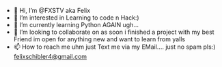- 👋 Hi, I’m @FXSTV aka Felix
- 👀 I’m interested in Learning to code n Hack:)
- 🌱 I’m currently learning Python AGAIN ugh...
- 💞️ I’m looking to collaborate on as soon i finished a project with my best Friend im open for anything new and want to learn from yalls
- 📫 How to reach me uhm just Text me via my EMail.... just no spam pls:) felixschibler4@gmail.com

<!---
FXSTV/FXSTV is a ✨ special ✨ repository because its `README.md` (this file) appears on your GitHub profile.
You can click the Preview link to take a look at your changes.
--->
